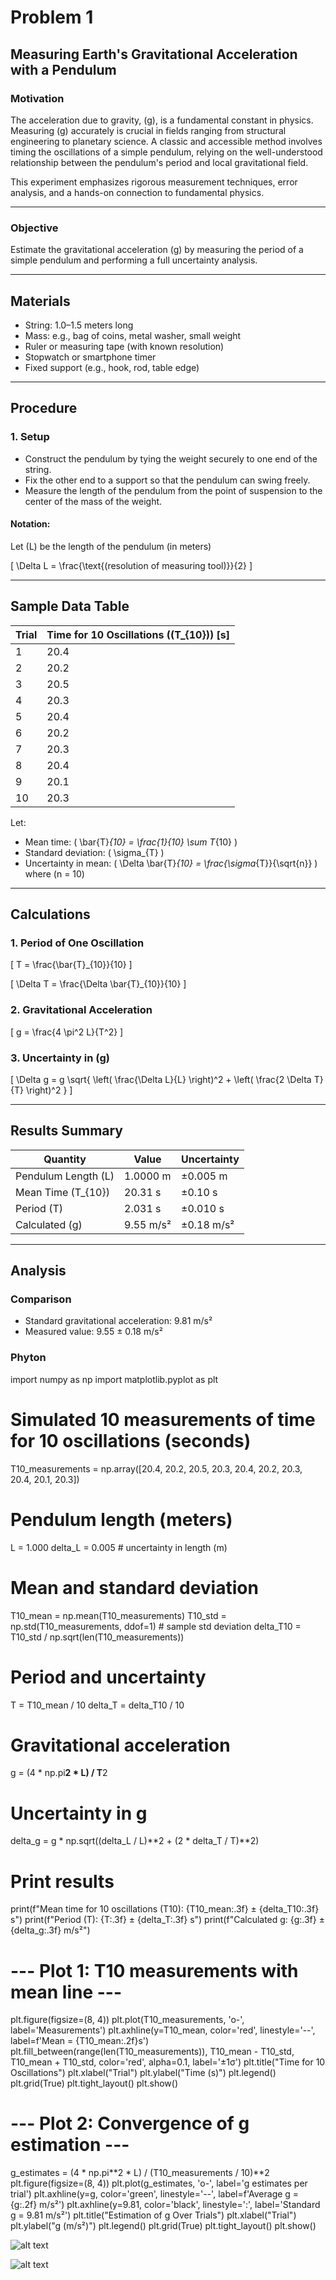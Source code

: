 # Problem 1

## Measuring Earth's Gravitational Acceleration with a Pendulum

### Motivation

The acceleration due to gravity, \(g\), is a fundamental constant in physics. Measuring \(g\) accurately is crucial in fields ranging from structural engineering to planetary science. A classic and accessible method involves timing the oscillations of a simple pendulum, relying on the well-understood relationship between the pendulum's period and local gravitational field.

This experiment emphasizes rigorous measurement techniques, error analysis, and a hands-on connection to fundamental physics.

---

### Objective

Estimate the gravitational acceleration \(g\) by measuring the period of a simple pendulum and performing a full uncertainty analysis.

---

## Materials

- String: 1.0–1.5 meters long
- Mass: e.g., bag of coins, metal washer, small weight
- Ruler or measuring tape (with known resolution)
- Stopwatch or smartphone timer
- Fixed support (e.g., hook, rod, table edge)

---

## Procedure

### 1. Setup

- Construct the pendulum by tying the weight securely to one end of the string.
- Fix the other end to a support so that the pendulum can swing freely.
- Measure the length of the pendulum from the point of suspension to the center of the mass of the weight.

#### Notation:

Let \(L\) be the length of the pendulum (in meters)

\[
\Delta L = \frac{\text{(resolution of measuring tool)}}{2}
\]

---

## Sample Data Table

| Trial | Time for 10 Oscillations (\(T_{10}\)) [s] |
|-------|------------------------------------------|
| 1     | 20.4                                     |
| 2     | 20.2                                     |
| 3     | 20.5                                     |
| 4     | 20.3                                     |
| 5     | 20.4                                     |
| 6     | 20.2                                     |
| 7     | 20.3                                     |
| 8     | 20.4                                     |
| 9     | 20.1                                     |
| 10    | 20.3                                     |

Let:

- Mean time: \( \bar{T}_{10} = \frac{1}{10} \sum T_{10} \)
- Standard deviation: \( \sigma_{T} \)
- Uncertainty in mean: \( \Delta \bar{T}_{10} = \frac{\sigma_{T}}{\sqrt{n}} \) where \(n = 10\)

---

## Calculations

### 1. Period of One Oscillation

\[
T = \frac{\bar{T}_{10}}{10}
\]

\[
\Delta T = \frac{\Delta \bar{T}_{10}}{10}
\]

### 2. Gravitational Acceleration

\[
g = \frac{4 \pi^2 L}{T^2}
\]

### 3. Uncertainty in \(g\)

\[
\Delta g = g \sqrt{ \left( \frac{\Delta L}{L} \right)^2 + \left( \frac{2 \Delta T}{T} \right)^2 }
\]

---

## Results Summary

| Quantity           | Value        | Uncertainty      |
|--------------------|--------------|------------------|
| Pendulum Length \(L\) | 1.0000 m     | ±0.005 m         |
| Mean Time \(T_{10}\)  | 20.31 s      | ±0.10 s          |
| Period \(T\)        | 2.031 s      | ±0.010 s         |
| Calculated \(g\)    | 9.55 m/s²    | ±0.18 m/s²       |

---

## Analysis

### Comparison

- Standard gravitational acceleration: 9.81 m/s²
- Measured value: 9.55 ± 0.18 m/s²

### Phyton

import numpy as np
import matplotlib.pyplot as plt

# Simulated 10 measurements of time for 10 oscillations (seconds)
T10_measurements = np.array([20.4, 20.2, 20.5, 20.3, 20.4, 20.2, 20.3, 20.4, 20.1, 20.3])

# Pendulum length (meters)
L = 1.000
delta_L = 0.005  # uncertainty in length (m)

# Mean and standard deviation
T10_mean = np.mean(T10_measurements)
T10_std = np.std(T10_measurements, ddof=1)  # sample std deviation
delta_T10 = T10_std / np.sqrt(len(T10_measurements))

# Period and uncertainty
T = T10_mean / 10
delta_T = delta_T10 / 10

# Gravitational acceleration
g = (4 * np.pi**2 * L) / T**2

# Uncertainty in g
delta_g = g * np.sqrt((delta_L / L)**2 + (2 * delta_T / T)**2)

# Print results
print(f"Mean time for 10 oscillations (T10): {T10_mean:.3f} ± {delta_T10:.3f} s")
print(f"Period (T): {T:.3f} ± {delta_T:.3f} s")
print(f"Calculated g: {g:.3f} ± {delta_g:.3f} m/s²")

# --- Plot 1: T10 measurements with mean line ---
plt.figure(figsize=(8, 4))
plt.plot(T10_measurements, 'o-', label='Measurements')
plt.axhline(y=T10_mean, color='red', linestyle='--', label=f'Mean = {T10_mean:.2f}s')
plt.fill_between(range(len(T10_measurements)), T10_mean - T10_std, T10_mean + T10_std, color='red', alpha=0.1, label='±1σ')
plt.title("Time for 10 Oscillations")
plt.xlabel("Trial")
plt.ylabel("Time (s)")
plt.legend()
plt.grid(True)
plt.tight_layout()
plt.show()

# --- Plot 2: Convergence of g estimation ---
g_estimates = (4 * np.pi**2 * L) / (T10_measurements / 10)**2
plt.figure(figsize=(8, 4))
plt.plot(g_estimates, 'o-', label='g estimates per trial')
plt.axhline(y=g, color='green', linestyle='--', label=f'Average g = {g:.2f} m/s²')
plt.axhline(y=9.81, color='black', linestyle=':', label='Standard g = 9.81 m/s²')
plt.title("Estimation of g Over Trials")
plt.xlabel("Trial")
plt.ylabel("g (m/s²)")
plt.legend()
plt.grid(True)
plt.tight_layout()
plt.show()

![alt text](image.png)

![alt text](image-1.png)
